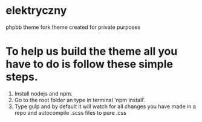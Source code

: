 # elektryczny
phpbb theme fork
theme created for private purposes

# To help us build the theme all you have to do is follow these simple steps.

1. Install nodejs and npm.
2. Go to the root folder an type in terminal 'npm install'.
3. Type gulp and by default it will watch for all changes you have made in a repo and autocompile .scss files to pure .css
